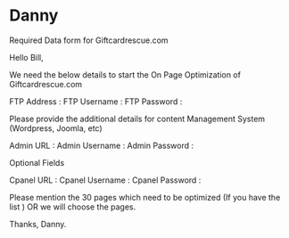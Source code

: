 Danny
=====

Required Data form for Giftcardrescue.com

Hello Bill,

We need the below details to start the On Page Optimization of Giftcardrescue.com

FTP Address		:
FTP Username	:
FTP Password	:

Please provide the additional details for content Management System (Wordpress, Joomla, etc)

Admin URL 		  :
Admin Username 	:
Admin Password 	:

Optional Fields

Cpanel URL 		    :
Cpanel Username 	:
Cpanel Password 	:

Please mention the 30 pages which need to be optimized (If you have the list ) OR we will choose the pages.


Thanks,
Danny.
